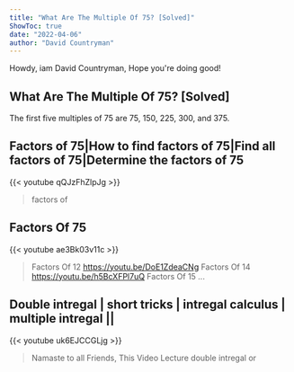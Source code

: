 ```yaml
---
title: "What Are The Multiple Of 75? [Solved]"
ShowToc: true 
date: "2022-04-06"
author: "David Countryman" 
---
```


Howdy, iam David Countryman, Hope you're doing good!
## What Are The Multiple Of 75? [Solved]
 The first five multiples of 75 are 75, 150, 225, 300, and 375.

## Factors of 75|How to find factors of 75|Find all factors of 75|Determine the factors of 75
{{< youtube qQJzFhZlpJg >}}
>factors of 

## Factors Of 75
{{< youtube ae3Bk03v11c >}}
>Factors Of 12 https://youtu.be/DoE1ZdeaCNg Factors Of 14 https://youtu.be/h5BcXFPl7uQ Factors Of 15 ...

## Double intregal | short tricks | intregal calculus | multiple intregal ||
{{< youtube uk6EJCCGLjg >}}
>Namaste to all Friends, This Video Lecture double intregal or 

